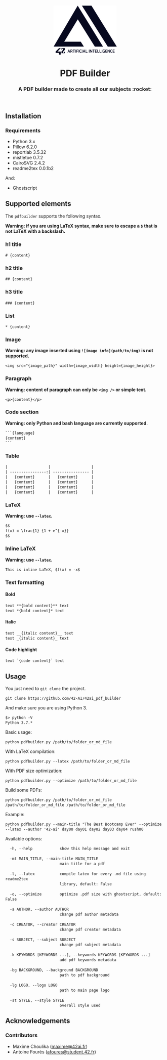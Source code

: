 <p align="center">
  <img src="assets/logo-42-ai.png" width="200" alt="42 AI Logo" />
</p>

<h1 align="center">
  PDF Builder
</h1>
<h3 align="center">
  A PDF builder made to create all our subjects :rocket:
</h3>
<br/>

## Installation

### Requirements


* Python 3.x
* Pillow 6.2.0
* reportlab 3.5.32
* mistletoe 0.7.2
* CairoSVG 2.4.2
* readme2tex 0.0.1b2

And:
* Ghostscript

## Supported elements

The `pdfbuilder` supports the following syntax.

**Warning: if you are using LaTeX syntax, make sure to escape a `$` that is not LaTeX with a backslash.**

### h1 title
```
# {content}
```

### h2 title
```
## {content}
```

### h3 title
```
### {content}
```

### List
```
* {content}
```

### Image
**Warning: any image inserted using `![image info](path/to/img)` is not supported.**
```
<img src="{image_path}" width={image_width} height={image_height}>
```

### Paragraph
**Warning: content of paragraph can only be `<img />` or simple text.**
```
<p>{content}</p>
```

### Code section
**Warning: only Python and bash language are currently supported.**
<pre><code>```{language}
{content}
```</code></pre>

### Table
```
|                  |                  |
| ----------------:| ---------------- |
|   {content}      |   {content}      |
|   {content}      |   {content}      |
|   {content}      |   {content}      |
|   {content}      |   {content}      |
```

### LaTeX
**Warning: use `--latex`.**
```
$$
f(x) = \frac{1} {1 + e^{-x}}
$$
```

### Inline LaTeX
**Warning: use `--latex`.**
```
This is inline LaTeX, $f(x) = -x$
```

### Text formatting
#### Bold
```
text **{bold content}** text
text *{bold content}* text
```

#### Italic
```
text __{italic content}__ text
text _{italic content}_ text
```

#### Code highlight
```
text `{code content}` text
```

## Usage

You just need to `git clone` the project.

```console
git clone https://github.com/42-AI/42ai_pdf_builder
```

And make sure you are using Python 3.

```console
$> python -V
Python 3.7.*
```

Basic usage:
```console
python pdfbuilder.py /path/to/folder_or_md_file
```

With LaTeX compilation:
```console
python pdfbuilder.py --latex /path/to/folder_or_md_file
```

With PDF size optimization:
```console
python pdfbuilder.py --optimize /path/to/folder_or_md_file
```

Build some PDFs:
```console
python pdfbuilder.py /path/to/folder_or_md_file /path/to/folder_or_md_file /path/to/folder_or_md_file
```

Example:
```console
python pdfbuilder.py --main-title "The Best Bootcamp Ever" --optimize --latex --author '42-ai' day00 day01 day02 day03 day04 rush00
```

Available options:
```
  -h, --help            show this help message and exit

  -mt MAIN_TITLE, --main-title MAIN_TITLE
                        main title for a pdf

  -l, --latex           compile latex for every .md file using readme2tex
                        library, default: False

  -o, --optimize        optimize .pdf size with ghostscript, default: False

  -a AUTHOR, --author AUTHOR
                        change pdf author metadata

  -c CREATOR, --creator CREATOR
                        change pdf creator metadata

  -s SUBJECT, --subject SUBJECT
                        change pdf subject metadata

  -k KEYWORDS [KEYWORDS ...], --keywords KEYWORDS [KEYWORDS ...]
                        add pdf keywords metadata

  -bg BACKGROUND, --background BACKGROUND
                        path to pdf background

  -lg LOGO, --logo LOGO
                        path to main page logo

  -st STYLE, --style STYLE
                        overall style used
```

## Acknowledgements

### Contributors

* Maxime Choulika (maxime@42ai.fr)
* Antoine Fourès (afoures@student.42.fr)
